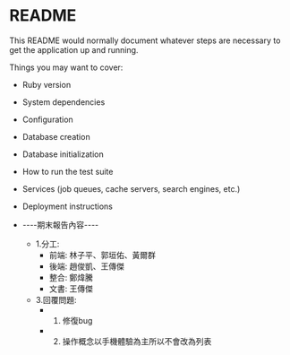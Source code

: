 # README

This README would normally document whatever steps are necessary to get the
application up and running.

Things you may want to cover:

* Ruby version

* System dependencies

* Configuration

* Database creation

* Database initialization

* How to run the test suite

* Services (job queues, cache servers, search engines, etc.)

* Deployment instructions

* ----期末報告內容----
    * 1.分工:  
        * 前端: 林子平、郭垣佑、黃爾群
        * 後端: 趙俊凱、王傳傑
        * 整合: 鄭煒騰
        * 文書: 王傳傑
    * 3.回覆問題:
        * 1. 修復bug
        * 2. 操作概念以手機體驗為主所以不會改為列表
